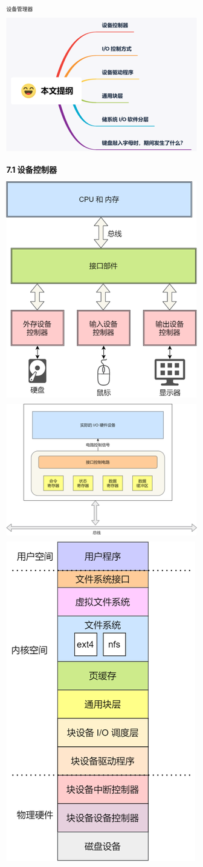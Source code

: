 设备管理器

![img](./7%E8%AE%BE%E5%A4%87%E7%AE%A1%E7%90%86.assets/%E8%AE%BE%E5%A4%87%E7%AE%A1%E7%90%86.png)

## 7.1 设备控制器

![计算机 I/O 系统结构](./7%E8%AE%BE%E5%A4%87%E7%AE%A1%E7%90%86.assets/I_O%E7%B3%BB%E7%BB%9F%E7%BB%93%E6%9E%84.png)

![img](./7%E8%AE%BE%E5%A4%87%E7%AE%A1%E7%90%86.assets/%E8%AE%BE%E5%A4%87%E6%8E%A7%E5%88%B6%E5%99%A8.png)

![img](./7%E8%AE%BE%E5%A4%87%E7%AE%A1%E7%90%86.assets/I_O%E8%BD%AF%E4%BB%B6%E5%88%86%E5%B1%82.png)